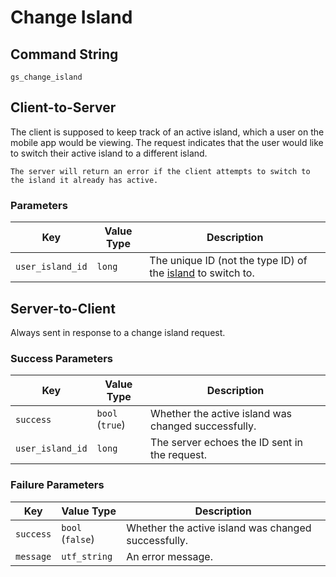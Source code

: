 # Change Island

## Command String

`gs_change_island`

## Client-to-Server

The client is supposed to keep track of an active island, which a user on the mobile app would be viewing. The request indicates that the user would like to switch their active island to a different island.

```{warning}
The server will return an error if the client attempts to switch to the island it already has active.
```

### Parameters

| Key | Value Type | Description |
|-|-|-|
| `user_island_id` | `long` | The unique ID (not the type ID) of the [island](../data/island) to switch to. |

## Server-to-Client

Always sent in response to a change island request. 

### Success Parameters

| Key | Value Type | Description |
|-|-|-|
| `success` | `bool` (`true`) | Whether the active island was changed successfully. |
| `user_island_id` | `long` | The server echoes the ID sent in the request. |

### Failure Parameters

| Key | Value Type | Description |
|-|-|-|
| `success` | `bool` (`false`) | Whether the active island was changed successfully. |
| `message` | `utf_string` | An error message. |